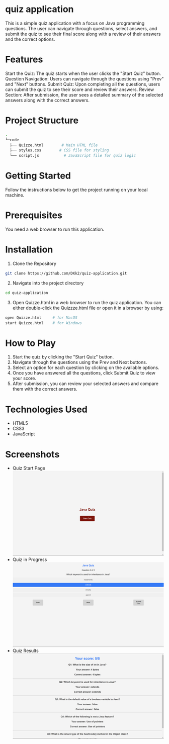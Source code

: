 # quiz application
 This is a simple quiz application with a focus on Java programming questions. The user can navigate through questions, select answers, and submit the quiz to see their final score along with a review of their answers and the correct options.
# Features
Start the Quiz: The quiz starts when the user clicks the "Start Quiz" button.
Question Navigation: Users can navigate through the questions using "Prev" and "Next" buttons.
Submit Quiz: Upon completing all the questions, users can submit the quiz to see their score and review their answers.
Review Section: After submission, the user sees a detailed summary of the selected answers along with the correct answers.
# Project Structure
```bash
.
└─code
  ├── Quizze.html        # Main HTML file
  ├── styles.css        # CSS file for styling
  └── script.js           # JavaScript file for quiz logic
```
# Getting Started
Follow the instructions below to get the project running on your local machine.
# Prerequisites
You need a web browser to run this application.
# Installation
1. Clone the Repository
```bash
git clone https://github.com/DKk2/quiz-application.git
```
2. Navigate into the project directory
```bash
cd quiz-application
```
3. Open Quizze.html in a web browser to run the quiz application.
You can either double-click the Quizzze.html file or open it in a browser by using:
```bash
open Quizze.html     # for MacOS
start Quizze.html    # for Windows
```
# How to Play
1. Start the quiz by clicking the "Start Quiz" button.
2. Navigate through the questions using the Prev and Next buttons.
3. Select an option for each question by clicking on the available options.
4. Once you have answered all the questions, click Submit Quiz to view your score.
5. After submission, you can review your selected answers and compare them with the correct answers.
# Technologies Used
* HTML5
* CSS3
* JavaScript
# Screenshots
* Quiz Start Page
![Quiz Start Page]({17000FE6-59D1-4C80-AC08-8FFCD684EB6F}.png)
* Quiz in Progress
![Quiz in Progress]({91E2054F-694B-4E0E-837A-A087CD0982E8}.png)
* Quiz Results
![Quiz Results]({BC980EEF-E9D2-4BF1-9AED-B8F13CE3D626}.png)
